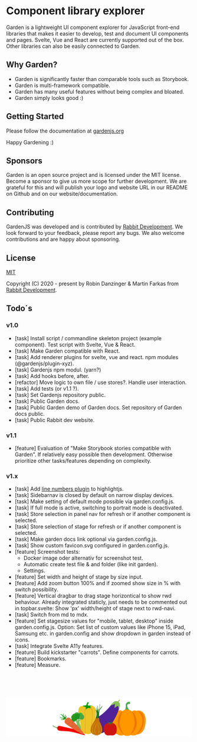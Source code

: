 # Component library explorer

Garden is a lightweight UI component explorer for JavaScript front-end libraries that makes it easier to develop, test and document UI components and pages. Svelte, Vue and React are currently supported out of the box. Other libraries can also be easily connected to Garden.

## Why Garden?

- Garden is significantly faster than comparable tools such as Storybook.
- Garden is multi-framework compatible.
- Garden has many useful features without being complex and bloated.
- Garden simply looks good :)

## Getting Started

Please follow the documentation at [gardenjs.org](https://www.gardenjs.org)

Happy Gardening :)

## Sponsors

Garden is an open source project and is licensed under the MIT license. Become a sponsor to give us more scope for further development. We are grateful for this and will publish your logo and website URL in our README on Github and on our website/documentation.

## Contributing

GardenJS was developed and is contributed by [Rabbit Development](https://www.rabbitdevelopment.de). We look forward to your feedback, please report any bugs. We also welcome contributions and are happy about sponsoring.

## License

[MIT](https://opensource.org/license/mit/)

Copyright (C) 2020 - present by Robin Danzinger & Martin Farkas from [Rabbit Development](https://www.rabbitdevelopment.de).

## Todo´s

### v1.0

- [task] Install script / commandline skeleton project (example component). Test script with Svelte, Vue & React.
- [task] Make Garden compatible with React.
- [task] Add renderer plugins for svelte, vue and react. npm modules (@gardenjs/plugin-xyz).
- [task] Gardenjs npm modul. (yarn?)
- [task] Add hooks before, after.
- [refactor] Move logic to own file / use stores?. Handle user interaction.
- [task] Add tests (or v1.1 ?).
- [task] Set Gardenjs repository public.
- [task] Public Garden docs.
- [task] Public Garden demo of Garden docs. Set repository of Garden docs public.
- [task] Public Rabbit dev website.

### v1.1

- [feature] Evaluation of "Make Storybook stories compatible with Garden". If relatively easy possible then development. Otherwise prioritize other tasks/features depending on complexity.

### v1.x

- [task] Add [line numbers plugin](https://github.com/wcoder/highlightjs-line-numbers.js) to highlightjs.
- [task] Sidebarnav is closed by default on narrow display devices.
- [task] Make setting of default mode possible via garden.config.js.
- [task] If full mode is active, switching to portrait mode is deactivated.
- [task] Store selection in panel nav for refresh or if another component is selected.
- [task] Store selection of stage for refresh or if another component is selected.
- [task] Make garden docs link optional via garden.config.js.
- [task] Show custom favicon.svg configured in garden.config.js.
- [feature] Screenshot tests:
  - Docker image oder alternativ for screenshot test.
  - Automatic create test file & and folder (like init garden).
  - Settings.
- [feature] Set width and height of stage by size input.
- [feature] Add zoom button 100% and if zoomed show size in % with switch possibility.
- [feature] Vertical dragbar to drag stage horizontical to show rwd behaviour. Already integrated staticly, just needs to be commented out in topbar.svelte: Show 'px' width/height of stage next to rwd-navi.
- [task] Switch from md to mdx.
- [feature] Set stagesize values for "mobile, tablet, desktop" inside garden.config.js. Option: Set list of custom values like iPhone 15, iPad, Samsung etc. in garden.config and show dropdown in garden instead of icons.
- [task] Integrate Svelte A11y features.
- [feature] Build kickstarter "carrots". Define components for carrots.
- [feature] Bookmarks.
- [feature] Measure.

<br><br><br><p align="center"><img src="src/client/assets/icons/logo.svg"></p>
